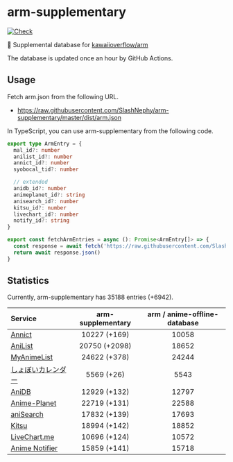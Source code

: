 # arm-supplementary

[![Check](https://github.com/SlashNephy/arm-supplementary/actions/workflows/check-node.yml/badge.svg)](https://github.com/SlashNephy/arm-supplementary/actions/workflows/check-node.yml)

💊 Supplemental database for [kawaiioverflow/arm](https://github.com/kawaiioverflow/arm)

The database is updated once an hour by GitHub Actions.

## Usage

Fetch arm.json from the following URL.

- https://raw.githubusercontent.com/SlashNephy/arm-supplementary/master/dist/arm.json

In TypeScript, you can use arm-supplementary from the following code.

```TypeScript
export type ArmEntry = {
  mal_id?: number
  anilist_id?: number
  annict_id?: number
  syobocal_tid?: number

  // extended
  anidb_id?: number
  animeplanet_id?: string
  anisearch_id?: number
  kitsu_id?: number
  livechart_id?: number
  notify_id?: string
}

export const fetchArmEntries = async (): Promise<ArmEntry[]> => {
  const response = await fetch('https://raw.githubusercontent.com/SlashNephy/arm-supplementary/master/dist/arm.json')
  return await response.json()
}
```

## Statistics

Currently, arm-supplementary has 35188 entries (+6942).

| Service                                     | arm-supplementary | arm / anime-offline-database |
| :------------------------------------------ | :---------------: | :--------------------------: |
| [Annict](https://annict.com)                |   10227 (+169)    |            10058             |
| [AniList](https://anilist.co)               |   20750 (+2098)   |            18652             |
| [MyAnimeList](https://myanimelist.net)      |   24622 (+378)    |            24244             |
| [しょぼいカレンダー](https://cal.syoboi.jp) |    5569 (+26)     |             5543             |
| [AniDB](https://anidb.net)                  |   12929 (+132)    |            12797             |
| [Anime-Planet](https://anime-planet.com)    |   22719 (+131)    |            22588             |
| [aniSearch](https://anisearch.com)          |   17832 (+139)    |            17693             |
| [Kitsu](https://kitsu.io)                   |   18994 (+142)    |            18852             |
| [LiveChart.me](https://livechart.me)        |   10696 (+124)    |            10572             |
| [Anime Notifier](https://notify.moe)        |   15859 (+141)    |            15718             |
